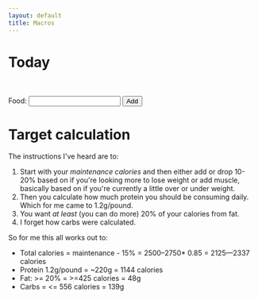 ```yaml
---
layout: default
title: Macros
---
```


# Today

<div class="w3-row-padding">
<div class="w3-half w3-container">

<table id="today-content"></table></br>

<form action="#" id="add-a-food" onsubmit="add_food();return false">
<label for="food">Food:</label>
<input type="text" id="add-food" name="food" autocomplete="off" style="position: relative;">
<button type="submit">Add</button>
</form>
<ul id="foods"></ul>
</div>
<div class="w3-half w3-container" id="view" style="position:relative;left:-60px;"></div>
</div>

# Target calculation
The instructions I've heard are to:
1. Start with your *maintenance calories* and then either add or drop
   10-20% based on if you're looking more to lose weight or add
   muscle, basically based on if you're currently a little over or
   under weight.
2. Then you calculate how much protein you should be consuming daily.
   Which for me came to 1.2g/pound.
3. You want *at least* (you can do more) 20% of your calories from fat.
4. I forget how carbs were calculated.

So for me this all works out to:
- Total calories = maintenance - 15% = 2500–2750* 0.85 = 2125—2337 calories
- Protein 1.2g/pound = ~220g = 1144 calories
- Fat: >= 20% = >=425 calories = 48g
- Carbs = <= 556 calories = 139g
